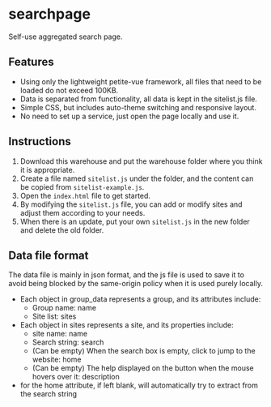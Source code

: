 # searchpage

Self-use aggregated search page.

## Features

- Using only the lightweight petite-vue framework, all files that need to be loaded do not exceed 100KB.
- Data is separated from functionality, all data is kept in the sitelist.js file.
- Simple CSS, but includes auto-theme switching and responsive layout.
- No need to set up a service, just open the page locally and use it.

## Instructions

1. Download this warehouse and put the warehouse folder where you think it is appropriate.
1. Create a file named `sitelist.js` under the folder, and the content can be copied from `sitelist-example.js`.
2. Open the `index.html` file to get started.
3. By modifying the `sitelist.js` file, you can add or modify sites and adjust them according to your needs.
4. When there is an update, put your own `sitelist.js` in the new folder and delete the old folder.

## Data file format

The data file is mainly in json format, and the js file is used to save it to avoid being blocked by the same-origin policy when it is used purely locally.

- Each object in group_data represents a group, and its attributes include:
     - Group name: name
     - Site list: sites
- Each object in sites represents a site, and its properties include:
     - site name: name
     - Search string: search
     - (Can be empty) When the search box is empty, click to jump to the website: home
     - (Can be empty) The help displayed on the button when the mouse hovers over it: description
- for the home attribute, if left blank, will automatically try to extract from the search string